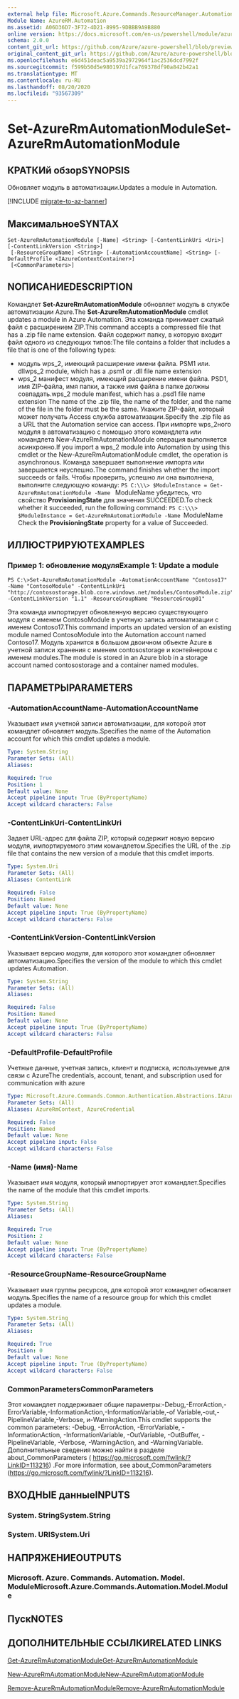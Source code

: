 ```yaml
---
external help file: Microsoft.Azure.Commands.ResourceManager.Automation.dll-Help.xml
Module Name: AzureRM.Automation
ms.assetid: A06D36D7-3F72-4D21-8995-9DBBB9A9B880
online version: https://docs.microsoft.com/en-us/powershell/module/azurerm.automation/set-azurermautomationmodule
schema: 2.0.0
content_git_url: https://github.com/Azure/azure-powershell/blob/preview/src/ResourceManager/Automation/Commands.Automation/help/Set-AzureRmAutomationModule.md
original_content_git_url: https://github.com/Azure/azure-powershell/blob/preview/src/ResourceManager/Automation/Commands.Automation/help/Set-AzureRmAutomationModule.md
ms.openlocfilehash: e6d451deac5a9539a2972964f1ac2536dcd7992f
ms.sourcegitcommit: f599b50d5e980197d1fca769378df90a842b42a1
ms.translationtype: MT
ms.contentlocale: ru-RU
ms.lasthandoff: 08/20/2020
ms.locfileid: "93567309"
---
```

# <span data-ttu-id="b1c0f-101">Set-AzureRmAutomationModule</span><span class="sxs-lookup"><span data-stu-id="b1c0f-101">Set-AzureRmAutomationModule</span></span>

## <span data-ttu-id="b1c0f-102">КРАТКИй обзор</span><span class="sxs-lookup"><span data-stu-id="b1c0f-102">SYNOPSIS</span></span>
<span data-ttu-id="b1c0f-103">Обновляет модуль в автоматизации.</span><span class="sxs-lookup"><span data-stu-id="b1c0f-103">Updates a module in Automation.</span></span>

[!INCLUDE [migrate-to-az-banner](../../includes/migrate-to-az-banner.md)]

## <span data-ttu-id="b1c0f-104">Максимальное</span><span class="sxs-lookup"><span data-stu-id="b1c0f-104">SYNTAX</span></span>

```
Set-AzureRmAutomationModule [-Name] <String> [-ContentLinkUri <Uri>] [-ContentLinkVersion <String>]
 [-ResourceGroupName] <String> [-AutomationAccountName] <String> [-DefaultProfile <IAzureContextContainer>]
 [<CommonParameters>]
```

## <span data-ttu-id="b1c0f-105">NОПИСАНИЕ</span><span class="sxs-lookup"><span data-stu-id="b1c0f-105">DESCRIPTION</span></span>
<span data-ttu-id="b1c0f-106">Командлет **Set-AzureRmAutomationModule** обновляет модуль в службе автоматизации Azure.</span><span class="sxs-lookup"><span data-stu-id="b1c0f-106">The **Set-AzureRmAutomationModule** cmdlet updates a module in Azure Automation.</span></span>
<span data-ttu-id="b1c0f-107">Эта команда принимает сжатый файл с расширением ZIP.</span><span class="sxs-lookup"><span data-stu-id="b1c0f-107">This command accepts a compressed file that has a .zip file name extension.</span></span>
<span data-ttu-id="b1c0f-108">Файл содержит папку, в которую входит файл одного из следующих типов:</span><span class="sxs-lookup"><span data-stu-id="b1c0f-108">The file contains a folder that includes a file that is one of the following types:</span></span> 
- <span data-ttu-id="b1c0f-109">модуль wps_2, имеющий расширение имени файла. PSM1 или. dll</span><span class="sxs-lookup"><span data-stu-id="b1c0f-109">wps_2 module, which has a .psm1 or .dll file name extension</span></span> 
- <span data-ttu-id="b1c0f-110">wps_2 манифест модуля, имеющий расширение имени файла. PSD1, имя ZIP-файла, имя папки, а также имя файла в папке должны совпадать.</span><span class="sxs-lookup"><span data-stu-id="b1c0f-110">wps_2 module manifest, which has a .psd1 file name extension The name of the .zip file, the name of the folder, and the name of the file in the folder must be the same.</span></span>
<span data-ttu-id="b1c0f-111">Укажите ZIP-файл, который может получать Access служба автоматизации.</span><span class="sxs-lookup"><span data-stu-id="b1c0f-111">Specify the .zip file as a URL that the Automation service can access.</span></span>
<span data-ttu-id="b1c0f-112">При импорте wps_2ного модуля в автоматизацию с помощью этого командлета или командлета New-AzureRmAutomationModule операция выполняется асинхронно.</span><span class="sxs-lookup"><span data-stu-id="b1c0f-112">If you import a wps_2 module into Automation by using this cmdlet or the New-AzureRmAutomationModule cmdlet, the operation is asynchronous.</span></span>
<span data-ttu-id="b1c0f-113">Команда завершает выполнение импорта или завершается неуспешно.</span><span class="sxs-lookup"><span data-stu-id="b1c0f-113">The command finishes whether the import succeeds or fails.</span></span>
<span data-ttu-id="b1c0f-114">Чтобы проверить, успешно ли она выполнена, выполните следующую команду: `PS C:\\\> $ModuleInstance = Get-AzureRmAutomationModule -Name ` ModuleName убедитесь, что свойство **ProvisioningState** для значения SUCCEEDED.</span><span class="sxs-lookup"><span data-stu-id="b1c0f-114">To check whether it succeeded, run the following command: `PS C:\\\> $ModuleInstance = Get-AzureRmAutomationModule -Name `ModuleName Check the **ProvisioningState** property for a value of Succeeded.</span></span>

## <span data-ttu-id="b1c0f-115">ИЛЛЮСТРИРУЮТ</span><span class="sxs-lookup"><span data-stu-id="b1c0f-115">EXAMPLES</span></span>

### <span data-ttu-id="b1c0f-116">Пример 1: обновление модуля</span><span class="sxs-lookup"><span data-stu-id="b1c0f-116">Example 1: Update a module</span></span>
```
PS C:\>Set-AzureRmAutomationModule -AutomationAccountName "Contoso17" -Name "ContosoModule" -ContentLinkUri "http://contosostorage.blob.core.windows.net/modules/ContosoModule.zip" -ContentLinkVersion "1.1" -ResourceGroupName "ResourceGroup01"
```

<span data-ttu-id="b1c0f-117">Эта команда импортирует обновленную версию существующего модуля с именем ContosoModule в учетную запись автоматизации с именем Contoso17.</span><span class="sxs-lookup"><span data-stu-id="b1c0f-117">This command imports an updated version of an existing module named ContosoModule into the Automation account named Contoso17.</span></span>  <span data-ttu-id="b1c0f-118">Модуль хранится в большом двоичном объекте Azure в учетной записи хранения с именем contosostorage и контейнером с именем modules.</span><span class="sxs-lookup"><span data-stu-id="b1c0f-118">The module is stored in an Azure blob in a storage account named contosostorage and a container named modules.</span></span>

## <span data-ttu-id="b1c0f-119">ПАРАМЕТРЫ</span><span class="sxs-lookup"><span data-stu-id="b1c0f-119">PARAMETERS</span></span>

### <span data-ttu-id="b1c0f-120">-AutomationAccountName</span><span class="sxs-lookup"><span data-stu-id="b1c0f-120">-AutomationAccountName</span></span>
<span data-ttu-id="b1c0f-121">Указывает имя учетной записи автоматизации, для которой этот командлет обновляет модуль.</span><span class="sxs-lookup"><span data-stu-id="b1c0f-121">Specifies the name of the Automation account for which this cmdlet updates a module.</span></span>

```yaml
Type: System.String
Parameter Sets: (All)
Aliases:

Required: True
Position: 1
Default value: None
Accept pipeline input: True (ByPropertyName)
Accept wildcard characters: False
```

### <span data-ttu-id="b1c0f-122">-ContentLinkUri</span><span class="sxs-lookup"><span data-stu-id="b1c0f-122">-ContentLinkUri</span></span>
<span data-ttu-id="b1c0f-123">Задает URL-адрес для файла ZIP, который содержит новую версию модуля, импортируемого этим командлетом.</span><span class="sxs-lookup"><span data-stu-id="b1c0f-123">Specifies the URL of the .zip file that contains the new version of a module that this cmdlet imports.</span></span>

```yaml
Type: System.Uri
Parameter Sets: (All)
Aliases: ContentLink

Required: False
Position: Named
Default value: None
Accept pipeline input: True (ByPropertyName)
Accept wildcard characters: False
```

### <span data-ttu-id="b1c0f-124">-ContentLinkVersion</span><span class="sxs-lookup"><span data-stu-id="b1c0f-124">-ContentLinkVersion</span></span>
<span data-ttu-id="b1c0f-125">Указывает версию модуля, для которого этот командлет обновляет автоматизацию.</span><span class="sxs-lookup"><span data-stu-id="b1c0f-125">Specifies the version of the module to which this cmdlet updates Automation.</span></span>

```yaml
Type: System.String
Parameter Sets: (All)
Aliases:

Required: False
Position: Named
Default value: None
Accept pipeline input: True (ByPropertyName)
Accept wildcard characters: False
```

### <span data-ttu-id="b1c0f-126">-DefaultProfile</span><span class="sxs-lookup"><span data-stu-id="b1c0f-126">-DefaultProfile</span></span>
<span data-ttu-id="b1c0f-127">Учетные данные, учетная запись, клиент и подписка, используемые для связи с Azure</span><span class="sxs-lookup"><span data-stu-id="b1c0f-127">The credentials, account, tenant, and subscription used for communication with azure</span></span>

```yaml
Type: Microsoft.Azure.Commands.Common.Authentication.Abstractions.IAzureContextContainer
Parameter Sets: (All)
Aliases: AzureRmContext, AzureCredential

Required: False
Position: Named
Default value: None
Accept pipeline input: False
Accept wildcard characters: False
```

### <span data-ttu-id="b1c0f-128">-Name (имя)</span><span class="sxs-lookup"><span data-stu-id="b1c0f-128">-Name</span></span>
<span data-ttu-id="b1c0f-129">Указывает имя модуля, который импортирует этот командлет.</span><span class="sxs-lookup"><span data-stu-id="b1c0f-129">Specifies the name of the module that this cmdlet imports.</span></span>

```yaml
Type: System.String
Parameter Sets: (All)
Aliases:

Required: True
Position: 2
Default value: None
Accept pipeline input: True (ByPropertyName)
Accept wildcard characters: False
```

### <span data-ttu-id="b1c0f-130">-ResourceGroupName</span><span class="sxs-lookup"><span data-stu-id="b1c0f-130">-ResourceGroupName</span></span>
<span data-ttu-id="b1c0f-131">Указывает имя группы ресурсов, для которой этот командлет обновляет модуль.</span><span class="sxs-lookup"><span data-stu-id="b1c0f-131">Specifies the name of a resource group for which this cmdlet updates a module.</span></span>

```yaml
Type: System.String
Parameter Sets: (All)
Aliases:

Required: True
Position: 0
Default value: None
Accept pipeline input: True (ByPropertyName)
Accept wildcard characters: False
```

### <span data-ttu-id="b1c0f-132">CommonParameters</span><span class="sxs-lookup"><span data-stu-id="b1c0f-132">CommonParameters</span></span>
<span data-ttu-id="b1c0f-133">Этот командлет поддерживает общие параметры:-Debug,-ErrorAction,-ErrorVariable,-InformationAction,-InformationVariable,-of Variable,-out,-PipelineVariable,-Verbose, и-WarningAction.</span><span class="sxs-lookup"><span data-stu-id="b1c0f-133">This cmdlet supports the common parameters: -Debug, -ErrorAction, -ErrorVariable, -InformationAction, -InformationVariable, -OutVariable, -OutBuffer, -PipelineVariable, -Verbose, -WarningAction, and -WarningVariable.</span></span> <span data-ttu-id="b1c0f-134">Дополнительные сведения можно найти в разделе about_CommonParameters ( https://go.microsoft.com/fwlink/?LinkID=113216) .</span><span class="sxs-lookup"><span data-stu-id="b1c0f-134">For more information, see about_CommonParameters (https://go.microsoft.com/fwlink/?LinkID=113216).</span></span>

## <span data-ttu-id="b1c0f-135">ВХОДНЫЕ данные</span><span class="sxs-lookup"><span data-stu-id="b1c0f-135">INPUTS</span></span>

### <span data-ttu-id="b1c0f-136">System. String</span><span class="sxs-lookup"><span data-stu-id="b1c0f-136">System.String</span></span>

### <span data-ttu-id="b1c0f-137">System. URI</span><span class="sxs-lookup"><span data-stu-id="b1c0f-137">System.Uri</span></span>

## <span data-ttu-id="b1c0f-138">НАПРЯЖЕНИЕ</span><span class="sxs-lookup"><span data-stu-id="b1c0f-138">OUTPUTS</span></span>

### <span data-ttu-id="b1c0f-139">Microsoft. Azure. Commands. Automation. Model. Module</span><span class="sxs-lookup"><span data-stu-id="b1c0f-139">Microsoft.Azure.Commands.Automation.Model.Module</span></span>

## <span data-ttu-id="b1c0f-140">Пуск</span><span class="sxs-lookup"><span data-stu-id="b1c0f-140">NOTES</span></span>

## <span data-ttu-id="b1c0f-141">ДОПОЛНИТЕЛЬНЫЕ ССЫЛКИ</span><span class="sxs-lookup"><span data-stu-id="b1c0f-141">RELATED LINKS</span></span>

[<span data-ttu-id="b1c0f-142">Get-AzureRmAutomationModule</span><span class="sxs-lookup"><span data-stu-id="b1c0f-142">Get-AzureRmAutomationModule</span></span>](./Get-AzureRmAutomationModule.md)

[<span data-ttu-id="b1c0f-143">New-AzureRmAutomationModule</span><span class="sxs-lookup"><span data-stu-id="b1c0f-143">New-AzureRmAutomationModule</span></span>](./New-AzureRmAutomationModule.md)

[<span data-ttu-id="b1c0f-144">Remove-AzureRmAutomationModule</span><span class="sxs-lookup"><span data-stu-id="b1c0f-144">Remove-AzureRmAutomationModule</span></span>](./Remove-AzureRmAutomationModule.md)



